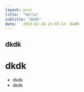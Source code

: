 ```yaml
---
layout: post
title:  "Hello"
subtitle: "dkdk"
date:   2019-02-28 23:45:13 -0400
---
```


## dkdk
# dkdk
- dkdk
- dkdk
